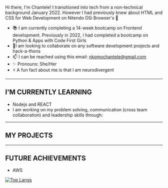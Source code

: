 Hi there, I'm Chantele! I transitioned into tech from a non-technical background January 2022. However l had previously knew about HTML and CSS for Web Development on Nitendo DSi Browser's 👋

- 📚 I am currently completing a 14-week bootcamp on Frontend development. Previously in 2022, l had completed a bootcamp on Python & Apps with Code First Girls 
- 👯I am looking to collaborate on any software development projects and hack-a-thons
- 📫 I can be reached using this email: nkomochantele@gmail.com
- ✨ Pronouns: She/Her
- ⚡ A fun fact about me is that l am neurodivergent

----------------------
I'M CURRENTLY LEARNING 
----------------------

- Nodejs and REACT
- I am working on my problem solving, communication (cross team collaboration) and leadership skills through:

----------------------
MY PROJECTS
----------------------



----------------------
FUTURE ACHIEVEMENTS
----------------------

- AWS


[![Top Langs](https://github-readme-stats.vercel.app/api/top-langs/?username=nkomoo&layout=compact)](https://github.com/nkomoo)
